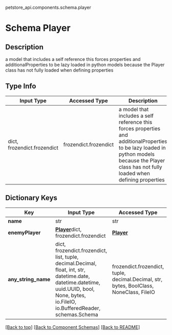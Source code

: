 petstore_api.components.schema.player
# Schema Player

## Description
a model that includes a self reference this forces properties and additionalProperties to be lazy loaded in python models because the Player class has not fully loaded when defining properties

## Type Info
Input Type | Accessed Type | Description | Notes
------------ | ------------- | ------------- | -------------
dict, frozendict.frozendict | frozendict.frozendict | a model that includes a self reference this forces properties and additionalProperties to be lazy loaded in python models because the Player class has not fully loaded when defining properties |

## Dictionary Keys
Key | Input Type | Accessed Type | Description | Notes
------------ | ------------- | ------------- | ------------- | -------------
**name** | str | str |  | [optional]
**enemyPlayer** | [**Player**](#top)dict, frozendict.frozendict | [**Player**](#top) |  | [optional]
**any_string_name** | dict, frozendict.frozendict, list, tuple, decimal.Decimal, float, int, str, datetime.date, datetime.datetime, uuid.UUID, bool, None, bytes, io.FileIO, io.BufferedReader, schemas.Schema | frozendict.frozendict, tuple, decimal.Decimal, str, bytes, BoolClass, NoneClass, FileIO | any string name can be used but the value must be the correct type | [optional]

[[Back to top]](#top) [[Back to Component Schemas]](../../../README.md#Component-Schemas) [[Back to README]](../../../README.md)
